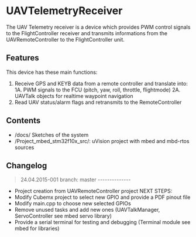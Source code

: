# UAVTelemetryReceiver
The UAV Telemetry receiver is a device which provides PWM control signals to the FlightController receiver and transmits informations from the UAVRemoteController to the FlightController unit.

## Features
This device has these main functions:

1. Receive GPS and KEYB data from a remote controller and translate into:
	1A. PWM signals to the FCU (pitch, yaw, roll, throttle, flightmode)
	2A. UAVTalk objects for realtime waypoint navigation
2. Read UAV status/alarm flags and retransmits to the RemoteController

## Contents
- /docs/ Sketches of the system
- /Project_mbed_stm32f10x_src/: uVision project with mbed and mbd-rtos sources

## Changelog

> 24.04.2015-001 branch: master --------------
 - Project creation from UAVRemoteController project
 NEXT STEPS:
 - Modify Cubemx project to select new GPIO and provide a PDF pinout file
 - Modify main.cpp to choose new selected GPIOs
 - Remove unused tasks and add new ones (UAVTalkManager, ServoController see mbed servo library)
 - Provide a serial terminal for testing and debugging (Terminal module see mbed for libraries)
 
